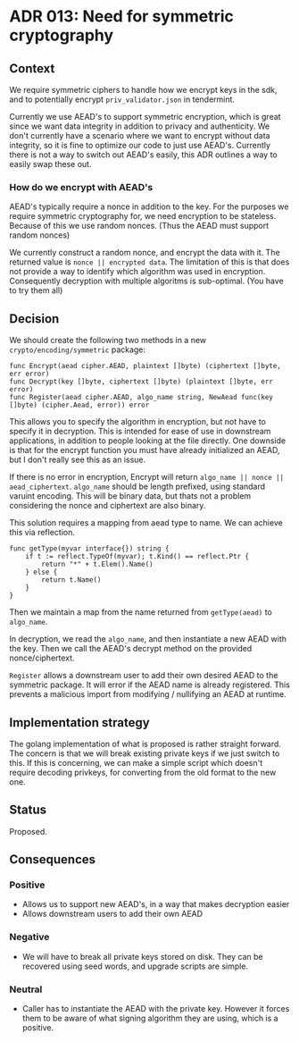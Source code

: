 # ADR 013: Need for symmetric cryptography

## Context

We require symmetric ciphers to handle how we encrypt keys in the sdk,
and to potentially encrypt `priv_validator.json` in tendermint.

Currently we use AEAD's to support symmetric encryption,
which is great since we want data integrity in addition to privacy and authenticity.
We don't currently have a scenario where we want to encrypt without data integrity,
so it is fine to optimize our code to just use AEAD's.
Currently there is not a way to switch out AEAD's easily, this ADR outlines a way
to easily swap these out.

### How do we encrypt with AEAD's

AEAD's typically require a nonce in addition to the key. 
For the purposes we require symmetric cryptography for,
we need encryption to be stateless.
Because of this we use random nonces. 
(Thus the AEAD must support random nonces)

We currently construct a random nonce, and encrypt the data with it. 
The returned value is `nonce || encrypted data`.
The limitation of this is that does not provide a way to identify
which algorithm was used in encryption.
Consequently decryption with multiple algoritms is sub-optimal. 
(You have to try them all)

## Decision

We should create the following two methods in a new `crypto/encoding/symmetric` package: 
```golang
func Encrypt(aead cipher.AEAD, plaintext []byte) (ciphertext []byte, err error)
func Decrypt(key []byte, ciphertext []byte) (plaintext []byte, err error)
func Register(aead cipher.AEAD, algo_name string, NewAead func(key []byte) (cipher.Aead, error)) error
```

This allows you to specify the algorithm in encryption, but not have to specify
it in decryption. 
This is intended for ease of use in downstream applications, in addition to people
looking at the file directly.
One downside is that for the encrypt function you must have already initialized an AEAD,
but I don't really see this as an issue. 

If there is no error in encryption, Encrypt will return `algo_name || nonce || aead_ciphertext`. 
`algo_name` should be length prefixed, using standard varuint encoding.
This will be binary data, but thats not a problem considering the nonce and ciphertext are also binary.

This solution requires a mapping from aead type to name. 
We can achieve this via reflection. 
```golang
func getType(myvar interface{}) string {
    if t := reflect.TypeOf(myvar); t.Kind() == reflect.Ptr {
        return "*" + t.Elem().Name()
    } else {
        return t.Name()
    }
}
```
Then we maintain a map from the name returned from `getType(aead)` to `algo_name`. 

In decryption, we read the `algo_name`, and then instantiate a new AEAD with the key.
Then we call the AEAD's decrypt method on the provided nonce/ciphertext.

`Register` allows a downstream user to add their own desired AEAD to the symmetric package.
It will error if the AEAD name is already registered.
This prevents a malicious import from modifying / nullifying an AEAD at runtime.

## Implementation strategy

The golang implementation of what is proposed is rather straight forward.
The concern is that we will break existing private keys if we just switch to this.
If this is concerning, we can make a simple script which doesn't require decoding privkeys,
for converting from the old format to the new one.

## Status

Proposed.

## Consequences

### Positive
* Allows us to support new AEAD's, in a way that makes decryption easier
* Allows downstream users to add their own AEAD

### Negative
* We will have to break all private keys stored on disk.
They can be recovered using seed words, and upgrade scripts are simple.

### Neutral
* Caller has to instantiate the AEAD with the private key.
However it forces them to be aware of what signing algorithm they are using, which is a positive.